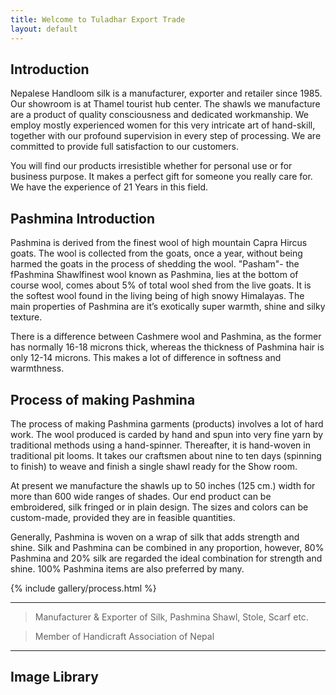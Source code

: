 ```yaml
---
title: Welcome to Tuladhar Export Trade
layout: default
---
```



## Introduction
Nepalese Handloom silk is a manufacturer, exporter and retailer since 1985. Our showroom is at Thamel tourist hub center. The shawls we manufacture are a product of quality consciousness and dedicated workmanship. We employ mostly experienced women for this very intricate art of hand-skill, together with our profound supervision in every step of processing. We are committed to provide full satisfaction to our customers.

You will find our products irresistible whether for personal use or for business purpose. It makes a perfect gift for someone you really care for. We have the experience of 21 Years in this field.

## Pashmina Introduction
Pashmina is derived from the finest wool of high mountain Capra Hircus goats. The wool is collected from the goats, once a year, without being harmed the goats in the process of shedding the wool. "Pasham"- the fPashmina Shawlfinest wool known as Pashmina, lies at the bottom of course wool, comes about 5% of total wool shed from the live goats. It is the softest wool found in the living being of high snowy Himalayas. The main properties of Pashmina are it’s exotically super warmth, shine and silky texture.

There is a difference between Cashmere wool and Pashmina, as the former has normally 16-18 microns thick, whereas the thickness of Pashmina hair is only 12-14 microns. This makes a lot of difference in softness and warmthness. 

## Process of making Pashmina
The process of making Pashmina garments (products) involves a lot of hard work. The wool produced is carded by hand and spun into very fine yarn by traditional methods using a hand-spinner. Thereafter, it is hand-woven in traditional pit looms. It takes our craftsmen about nine to ten days (spinning to finish) to weave and finish a single shawl ready for the Show room.

At present we manufacture the shawls up to 50 inches (125 cm.) width for more than 600 wide ranges of shades. Our end product can be embroidered, silk fringed or in plain design. The sizes and colors can be custom-made, provided they are in feasible quantities.

Generally, Pashmina is woven on a wrap of silk that adds strength and shine. Silk and Pashmina can be combined in any proportion, however, 80% Pashmina and 20% silk are regarded the ideal combination for strength and shine. 100% Pashmina items are also preferred by many. 

{% include gallery/process.html %}

---
> Manufacturer & Exporter of Silk, Pashmina Shawl, Stole, Scarf etc.

> Member of Handicraft Association of Nepal

---


## Image Library
<!-- ![Image 1](http://www.tetrade.com.np/images/pash14.jpg)
![Baby Pashmina](http://www.tetrade.com.np/images/baby-pashmina.png)
![Our Showroom](http://www.tetrade.com.np/images/shop.jpg)
![Our Showroom 2](http://www.tetrade.com.np/images/shop2.jpg)
![Image 2](http://www.tetrade.com.np/images/shop3.jpg)
![Image 3](http://www.tetrade.com.np/images/shop4.jpg) -->

